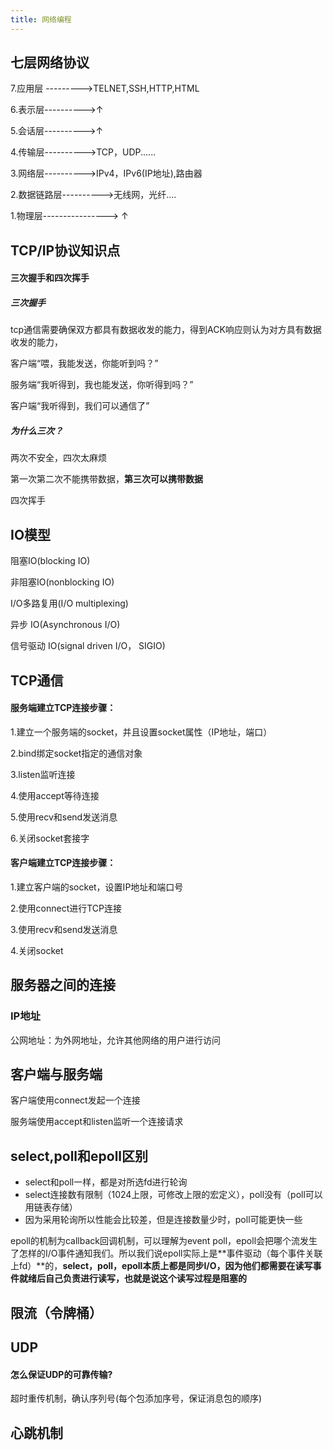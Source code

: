 ```yaml
---
title: 网络编程
---
```


## 七层网络协议

7.应用层 --------->TELNET,SSH,HTTP,HTML

6.表示层---------->↑

5.会话层---------->↑

4.传输层---------->TCP，UDP......

3.网络层---------->IPv4，IPv6(IP地址),路由器

2.数据链路层---------->无线网，光纤....

1.物理层---------------->  ↑

## TCP/IP协议知识点

#### 三次握手和四次挥手

##### 三次握手

tcp通信需要确保双方都具有数据收发的能力，得到ACK响应则认为对方具有数据收发的能力，

客户端“喂，我能发送，你能听到吗？”

服务端“我听得到，我也能发送，你听得到吗？”

客户端“我听得到，我们可以通信了”

##### 为什么三次？

两次不安全，四次太麻烦

第一次第二次不能携带数据，**第三次可以携带数据**

四次挥手



## IO模型

阻塞IO(blocking IO)

非阻塞IO(nonblocking IO)

I/O多路复用(I/O multiplexing)

异步 IO(Asynchronous I/O)

信号驱动 IO(signal driven I/O， SIGIO)

## TCP通信

#### 服务端建立TCP连接步骤：

1.建立一个服务端的socket，并且设置socket属性（IP地址，端口）

2.bind绑定socket指定的通信对象

3.listen监听连接

4.使用accept等待连接

5.使用recv和send发送消息

6.关闭socket套接字

#### 客户端建立TCP连接步骤：

1.建立客户端的socket，设置IP地址和端口号

2.使用connect进行TCP连接

3.使用recv和send发送消息

4.关闭socket





## 服务器之间的连接

### IP地址

公网地址：为外网地址，允许其他网络的用户进行访问

## 客户端与服务端

客户端使用connect发起一个连接

服务端使用accept和listen监听一个连接请求



## select,poll和epoll区别

- select和poll一样，都是对所选fd进行轮询
- select连接数有限制（1024上限，可修改上限的宏定义），poll没有（poll可以用链表存储）
- 因为采用轮询所以性能会比较差，但是连接数量少时，poll可能更快一些

epoll的机制为callback回调机制，可以理解为event poll，epoll会把哪个流发生了怎样的I/O事件通知我们。所以我们说epoll实际上是**事件驱动（每个事件关联上fd）**的，**select，poll，epoll本质上都是同步I/O，因为他们都需要在读写事件就绪后自己负责进行读写，也就是说这个读写过程是阻塞的**

## 限流（令牌桶）

## UDP

#### 怎么保证UDP的可靠传输?

超时重传机制，确认序列号(每个包添加序号，保证消息包的顺序)

## 心跳机制

